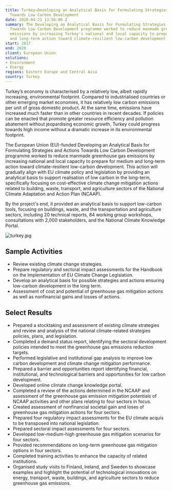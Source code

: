 ```yaml
---
title: Turkey—Developing an Analytical Basis for Formulating Strategies and Actions
  Towards Low Carbon Development
date: 2020-04-21 13:56:00 Z
summary: The Developing an Analytical Basis for Formulating Strategies and Actions
  Towards Low Carbon Development programme worked to reduce manmade greenhouse gas
  emissions by increasing Turkey's national and local capacity to prepare for medium
  and long-term action toward climate-resilient low-carbon development.
start: 2017
end: 2020
client: European Union
solutions:
- Environment
- Energy
regions: Eastern Europe and Central Asia
country: Turkey
---
```


Turkey’s economy is characterised by a relatively low, albeit rapidly increasing, environmental footprint. Compared to industrialised countries or other emerging market economies, it has relatively low carbon emissions per unit of gross domestic product. At the same time, emissions have increased much faster than in other countries in recent decades. If policies can be enacted that promote greater resource efficiency and pollution abatement without jeopardising economic growth, Turkey could progress towards high income without a dramatic increase in its environmental footprint. 

The European Union (EU)-funded Developing an Analytical Basis for Formulating Strategies and Actions Towards Low Carbon Development programme worked to reduce manmade greenhouse gas emissions by increasing national and local capacity to prepare for medium and long-term action toward climate-resilient low-carbon development. This action will gradually align with EU climate policy and legislation by providing an analytical basis to support realisation of low carbon in the long-term, specifically focusing on cost-effective climate change mitigation actions related to building, waste, transport, and agriculture sectors of the National Climate Adaptation and Action Plan (NCAAP).

By the project's end, it provided an analytical basis to support low-carbon tools, focusing on buildings, waste, and the transportation and agriculture sectors, including 20 technical reports, 84 working group workshops, consultations with 2,000 stakeholders, and the National Climate Knowledge Portal.

![turkey.jpg](/uploads/turkey.jpg)

## Sample Activities

* Review existing climate change strategies.
* Prepare regulatory and sectoral impact assessments for the Handbook on the Implementation of EU Climate Change Legislation.
* Develop an analytical basis for possible strategies and actions ensuring low-carbon development in the long term.
* Assessment of cost and potential of greenhouse gas mitigation actions as well as nonfinancial gains and losses of actions.

## Select Results
 
* Prepared a stocktaking and assessment of existing climate strategies and review and analysis of the national climate-related strategies policies, plans, and legislation. 
* Completed a demand status report, identifying the sectoral development policies intended to meet the greenhouse gas emissions reduction targets. 
* Performed legislative and institutional gap analysis to improve low carbon development and climate change mitigation performance.
* Prepared a barrier and opportunities report identifying financial, institutional, and technological barriers and opportunities for low carbon development.
* Developed online climate change knowledge portal.
* Completed a review of the actions determined in the NCAAP and assessment of the greenhouse gas emission mitigation potentials of NCAAP activities and other plans relating to four sectors in focus. 
* Created assessment of nonfinancial societal gain and loses of greenhouse gas mitigation actions for four sectors.
* Prepared four regulatory impact assessments for the EU climate acquis to be transposed into national legislation. 
* Prepared sectoral impact assessments for four sectors.
* Developed low-medium-high greenhouse gas mitigation scenarios for four sectors.
* Provided recommendations on long-term greenhouse gas mitigation options in four sectors.
* Completed training activities to enhance the capacity of related institutions.
* Organised study visits to Finland, Ireland, and Sweden to showcase examples and highlight the potential of technological innovations on energy, transport, waste, buildings, and agriculture sectors to reduce greenhouse gas emissions. 